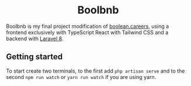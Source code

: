 <p align="center">
    <h1 align="center">
        Boolbnb
    </h1>
</p>

Boolbnb is my final project modification of [boolean.careers](https://boolean.careers/), using a frontend exclusively with TypeScript React with Tailwind CSS and a backend with [Laravel 8](https://laravel.com/).

## Getting started

To start create two terminals, to the first add `php artisan serve` and to the second `npm run watch` or `yarn run watch` if you are using yarn.
